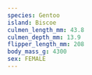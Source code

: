```yaml
---
species: Gentoo
island: Biscoe
culmen_length_mm: 43.8
culmen_depth_mm: 13.9
flipper_length_mm: 208
body_mass_g: 4300
sex: FEMALE
---
```

